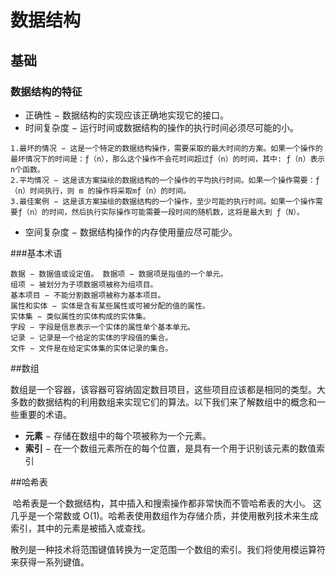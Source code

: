 # 数据结构

## 基础

### 数据结构的特征

- 正确性  − 数据结构的实现应该正确地实现它的接口。
- 时间复杂度 − 运行时间或数据结构的操作的执行时间必须尽可能的小。

```
1.最坏的情况 − 这是一个特定的数据结构操作，需要采取的最大时间的方案。如果一个操作的最坏情况下的时间是：ƒ（n），那么这个操作不会花时间超过ƒ（n）的时间，其中: ƒ（n）表示n个函数。 
2.平均情况 − 这是该方案描绘的数据结构的一个操作的平均执行时间。如果一个操作需要：ƒ（n）时间执行，则 m 的操作将采取mƒ（n）的时间。 
3.最佳案例 − 这是该方案描绘的数据结构的一个操作，至少可能的执行时间。如果一个操作需要ƒ（n）的时间，然后执行实际操作可能需要一段时间的随机数，这将是最大到 ƒ（N）。
```

- 空间复杂度 − 数据结构操作的内存使用量应尽可能少。

###基本术语

```
数据 − 数据值或设定值。 数据项 − 数据项是指值的一个单元。 
组项 − 被划分为子项数据项被称为组项目。 
基本项目 − 不能分割数据项被称为基本项目。 
属性和实体 − 实体是含有某些属性或可被分配的值的属性。 
实体集 − 类似属性的实体构成的实体集。 
字段 − 字段是信息表示一个实体的属性单个基本单元。 
记录 − 记录是一个给定的实体的字段值的集合。 
文件 − 文件是在给定实体集的实体记录的集合。
```

##数组

​	数组是一个容器，该容器可容纳固定数目项目，这些项目应该都是相同的类型。大多数的数据结构的利用数组来实现它们的算法。以下我们来了解数组中的概念和一些重要的术语。

- **元素** − 存储在数组中的每个项被称为一个元素。
- **索引** − 在一个数组元素所在的每个位置，是具有一个用于识别该元素的数值索引

##哈希表

​	哈希表是一个数据结构，其中插入和搜索操作都非常快而不管哈希表的大小。 这几乎是一个常数或 O(1)。哈希表使用数组作为存储介质，并使用散列技术来生成索引，其中的元素是被插入或查找。 

​	散列是一种技术将范围键值转换为一定范围一个数组的索引。我们将使用模运算符来获得一系列键值。 